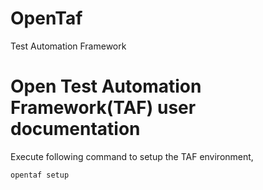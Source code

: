 # OpenTaf
Test Automation Framework

# Open Test Automation Framework(TAF) user documentation
Execute following command to setup the TAF environment,
```
opentaf setup
```
